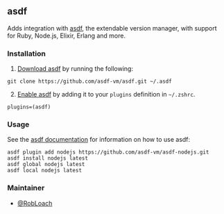 ## asdf

Adds integration with [asdf](https://github.com/asdf-vm/asdf), the extendable version manager, with support for Ruby, Node.js, Elixir, Erlang and more.

### Installation

1. [Download asdf](https://asdf-vm.com/guide/getting-started.html#_2-download-asdf) by running the following:

  ```
  git clone https://github.com/asdf-vm/asdf.git ~/.asdf
  ```

2. [Enable asdf](https://asdf-vm.com/guide/getting-started.html#_3-install-asdf) by adding it to your `plugins` definition in `~/.zshrc`.

  ```
  plugins=(asdf)
  ```

### Usage

See the [asdf documentation](https://asdf-vm.com/guide/getting-started.html#_4-install-a-plugin) for information on how to use asdf:

```
asdf plugin add nodejs https://github.com/asdf-vm/asdf-nodejs.git
asdf install nodejs latest
asdf global nodejs latest
asdf local nodejs latest
```

### Maintainer

- [@RobLoach](https://github.com/RobLoach)
